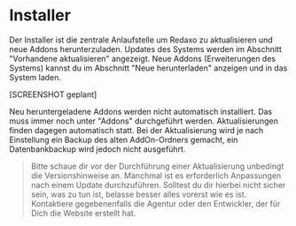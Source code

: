 # Installer

Der Installer ist die zentrale Anlaufstelle um Redaxo zu aktualisieren und neue Addons herunterzuladen.  Updates des Systems werden im Abschnitt "Vorhandene aktualisieren" angezeigt. Neue Addons (Erweiterungen des Systems) kannst du im Abschnitt "Neue herunterladen" anzeigen und in das System laden. 

[SCREENSHOT geplant]

Neu heruntergeladene Addons werden nicht automatisch installiert. Das muss immer noch unter "Addons" durchgeführt werden.
Aktualisierungen finden dagegen automatisch statt.
Bei der Aktualisierung wird je nach Einstellung ein Backup des alten AddOn-Ordners gemacht, ein Datenbankbackup wird jedoch nicht ausgeführt. 

> Bitte schaue dir vor der Durchführung einer Aktualisierung unbedingt die Versionshinweise an. Manchmal ist es erforderlich Anpassungen nach einem Update durchzuführen. Solltest du dir hierbei nicht sicher sein, was zu tun ist, belasse besser alles vorerst wie es ist. Kontaktiere gegebenenfalls die Agentur oder den Entwickler, der für Dich die Website erstellt hat. 

